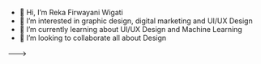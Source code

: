 - 👋 Hi, I’m Reka Firwayani Wigati
- 👀 I’m interested in graphic design, digital marketing and UI/UX Design
- 🌱 I’m currently learning about UI/UX Design and Machine Learning
- 💞️ I’m looking to collaborate all about Design 

--->
